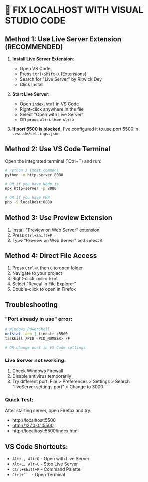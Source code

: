 # 🚀 FIX LOCALHOST WITH VISUAL STUDIO CODE

## Method 1: Use Live Server Extension (RECOMMENDED)

1. **Install Live Server Extension**:
   - Open VS Code
   - Press `Ctrl+Shift+X` (Extensions)
   - Search for "Live Server" by Ritwick Dey
   - Click Install

2. **Start Live Server**:
   - Open `index.html` in VS Code
   - Right-click anywhere in the file
   - Select "Open with Live Server"
   - OR press `Alt+L` then `Alt+O`

3. **If port 5500 is blocked**, I've configured it to use port 5500 in `.vscode/settings.json`

## Method 2: Use VS Code Terminal

Open the integrated terminal (`Ctrl+``) and run:

```bash
# Python 3 (most common)
python -m http.server 8080

# OR if you have Node.js
npx http-server -p 8080

# OR if you have PHP
php -S localhost:8080
```

## Method 3: Use Preview Extension

1. Install "Preview on Web Server" extension
2. Press `Ctrl+Shift+P`
3. Type "Preview on Web Server" and select it

## Method 4: Direct File Access

1. Press `Ctrl+K` then `O` to open folder
2. Navigate to your project
3. Right-click `index.html`
4. Select "Reveal in File Explorer"
5. Double-click to open in Firefox

## Troubleshooting

### "Port already in use" error:
```bash
# Windows PowerShell
netstat -ano | findstr :5500
taskkill /PID <PID_NUMBER> /F

# OR change port in VS Code settings
```

### Live Server not working:
1. Check Windows Firewall
2. Disable antivirus temporarily
3. Try different port: File > Preferences > Settings > Search "liveServer.settings.port" > Change to 3000

### Quick Test:
After starting server, open Firefox and try:
- http://localhost:5500
- http://127.0.0.1:5500
- http://localhost:5500/index.html

## VS Code Shortcuts:
- `Alt+L, Alt+O` - Open with Live Server
- `Alt+L, Alt+C` - Stop Live Server
- `Ctrl+Shift+P` - Command Palette
- `Ctrl+`` ` - Open Terminal